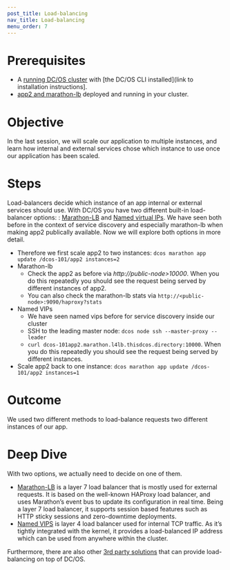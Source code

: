 ```yaml
---
post_title: Load-balancing
nav_title: Load-balancing
menu_order: 7
---
```


# Prerequisites
* A [running DC/OS cluster](/docs/1.8/tutorial/cli/) with [the DC/OS CLI installed](link to installation instructions].
* [app2 and marathon-lb](/docs/1.8/tutorial/app2/) deployed and running in your cluster.

# Objective
In the last session, we will scale our application to multiple instances, and learn how internal and external services chose which instance to use once our application has been scaled.

# Steps
Load-balancers decide which instance of an app internal or external services should use. With DC/OS you have two different built-in load-balancer options: : [Marathon-LB](https://dcos.io/docs/1.8/usage/service-discovery/marathon-lb/) and [Named virtual IPs](https://dcos.io/docs/1.8/usage/service-discovery/load-balancing-vips/).
We have seen both before in the context of service discovery and especially marathon-lb when making app2 publically available.
Now we will explore both options in more detail.
* Therefore we first scale app2 to two instances: `dcos marathon app update /dcos-101/app2 instances=2`
* Marathon-lb
    * Check the app2 as before via *http://public-node>10000*. When you do this repeatedly you should see the request being served by different instances of app2.
    * You can also check the marathon-lb stats via `http://<public-node>:9090/haproxy?stats`
* Named VIPs
    * We have seen named vips before for service discovery inside our cluster
    * SSH to the leading master node: `dcos node ssh --master-proxy --leader`
    * `curl dcos-101app2.marathon.l4lb.thisdcos.directory:10000`. When you do this repeatedly you should see the request being served by different instances.
* Scale app2 back to one instance: `dcos marathon app update /dcos-101/app2 instances=1`



# Outcome
We used two different methods to load-balance requests two different instances of our app.

# Deep Dive
With two options, we actually need to decide on one of them.

   * [Marathon-LB](https://dcos.io/docs/1.8/usage/service-discovery/marathon-lb/)  is a layer 7 load balancer that is mostly used for external requests. It is based on the well-known HAProxy load balancer, and uses Marathon’s event bus to update its configuration in real time. Being a layer 7 load balancer, it supports session based features such as HTTP sticky sessions and zero-downtime deployments.
   * [Named VIPS](https://dcos.io/docs/1.8/usage/service-discovery/load-balancing-vips/) is layer 4 load balancer used for internal TCP traffic. As it’s tightly integrated with the kernel, it provides a load-balanced IP address which can be used from anywhere within the cluster.


Furthermore, there are also other [3rd party solutions](https://dcos.io/docs/1.8/usage/service-discovery/third-party-solution/) that can provide load-balancing on top of DC/OS.
